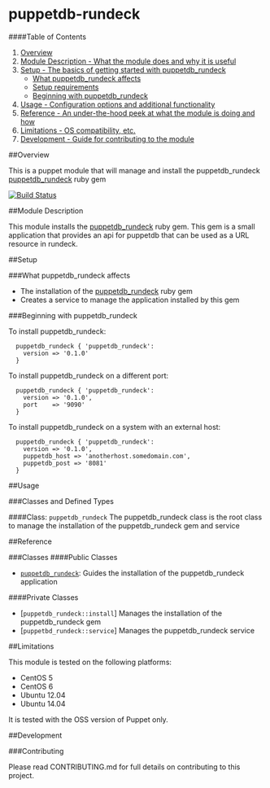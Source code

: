 # puppetdb-rundeck

####Table of Contents

1. [Overview](#overview)
2. [Module Description - What the module does and why it is useful](#module-description)
3. [Setup - The basics of getting started with puppetdb_rundeck](#setup)
    * [What puppetdb_rundeck affects](#what-puppetdb_rundeck-affects)
    * [Setup requirements](#setup-requirements)
    * [Beginning with puppetdb_rundeck](#beginning-with-puppetdb_rundeck)
4. [Usage - Configuration options and additional functionality](#usage)
5. [Reference - An under-the-hood peek at what the module is doing and how](#reference)
5. [Limitations - OS compatibility, etc.](#limitations)
6. [Development - Guide for contributing to the module](#development)

##Overview

This is a puppet module that will manage and install the puppetdb_rundeck [puppetdb_rundeck](https://rubygems.org/gems/puppetdb_rundeck) ruby gem

[![Build Status](https://travis-ci.org/opentable/puppet-puppetdb_rundeck.png?branch=master)](https://travis-ci.org/opentable/puppet-puppetdb_rundeck)

##Module Description

This module installs the [puppetdb_rundeck](https://rubygems.org/gems/puppetdb_rundeck) ruby gem. This gem is a small application that provides an
api for puppetdb that can be used as a URL resource in rundeck.

##Setup

###What puppetdb_rundeck affects

* The installation of the [puppetdb_rundeck](https://rubygems.org/gems/puppetdb_rundeck) ruby gem
* Creates a service to manage the application installed by this gem


###Beginning with puppetdb_rundeck

To install puppetdb_rundeck:

```puppet
  puppetdb_rundeck { 'puppetdb_rundeck':
    version => '0.1.0'
  }
```

To install puppetdb_rundeck on a different port:

```puppet
  puppetdb_rundeck { 'puppetdb_rundeck':
    version => '0.1.0',
    port    => '9090'
  }
```

To install puppetdb_rundeck on a system with an external host:

```puppet
  puppetdb_rundeck { 'puppetdb_rundeck':
    version => '0.1.0',
    puppetdb_host => 'anotherhost.somedomain.com',
    puppetdb_post => '8081'
  }
```

##Usage

###Classes and Defined Types

####Class: `puppetdb_rundeck`
The puppetdb_rundeck class is the root class to manage the installation of the puppetdb_rundeck gem and service

##Reference

###Classes
####Public Classes
* [`puppetdb_rundeck`](#class-puppetdb_rundeck): Guides the installation of the puppetdb_rundeck application

####Private Classes
* [`puppetdb_rundeck::install`] Manages the installation of the puppetdb_rundeck gem
* [`puppetbd_rundeck::service`] Manages the puppetdb_rundeck service

##Limitations

This module is tested on the following platforms:

* CentOS 5
* CentOS 6
* Ubuntu 12.04
* Ubuntu 14.04

It is tested with the OSS version of Puppet only.


##Development

###Contributing

Please read CONTRIBUTING.md for full details on contributing to this project.
